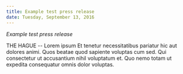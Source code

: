 ```yaml
---
title: Example test press release
date: Tuesday, September 13, 2016
---
```


*Example test press release*

THE HAGUE -- Lorem ipsum Et tenetur necessitatibus pariatur hic aut dolores animi. Quos beatae quod sapiente voluptas cum sed. Qui consectetur ut accusantium nihil voluptatum et. Quo nemo totam ut expedita consequatur omnis dolor voluptas.
